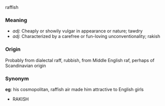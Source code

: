 raffish
### Meaning
+ _adj_: Cheaply or showily vulgar in appearance or nature; tawdry
+ _adj_: Characterized by a carefree or fun-loving unconventionality; rakish

### Origin

Probably from dialectal raff, rubbish, from Middle English raf, perhaps of Scandinavian origin

### Synonym

__eg__: his cosmopolitan, raffish air made him attractive to English girls

+ RAKISH


